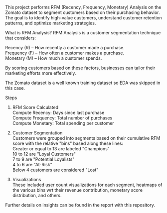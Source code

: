 This project performs RFM (Recency, Frequency, Monetary) Analysis on the Zomato dataset to segment customers based on their purchasing behavior. The goal is to identify high-value customers, understand customer retention patterns, and optimize marketing strategies. 

What is RFM Analysis?
RFM Analysis is a customer segmentation technique that considers:

Recency (R) – How recently a customer made a purchase.\
Frequency (F) – How often a customer makes a purchase.\
Monetary (M) – How much a customer spends.

By scoring customers based on these factors, businesses can tailor their marketing efforts more effectively.

The Zomato dataset is a well known training dataset so EDA was skipped in this case. 

Steps
1. RFM Score Calculated\
Compute Recency: Days since last purchase\
Compute Frequency: Total number of purchases\
Compute Monetary: Total spending per customer

2. Customer Segmentation\
Customers were grouped into segments based on their cumulative RFM score with the relative "bins" based along these lines:\
Greater or equal to 13 are labeled "Champions"\
10 to 12 are "Loyal Customers"\
7 to 9 are "Potential Loyalists"\
4 to 6 are "At-Risk"\
Below 4 customers are considered "Lost"

3. Visualizations\
These included user count visualizations for each segment, heatmaps of the various bins wrt their revenue contribution, monetary score distribution, and others.

Further details on insights can be found in the report with this repository.
